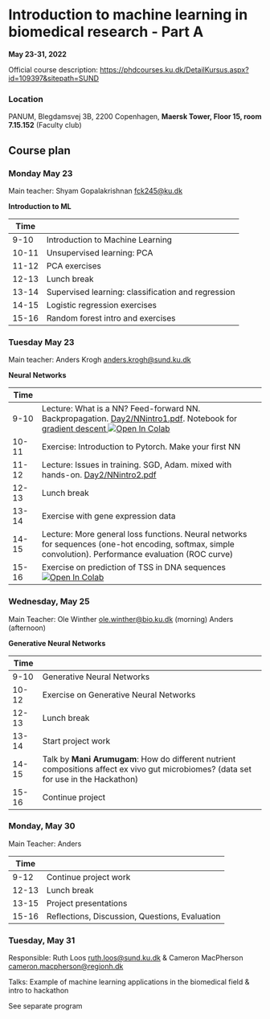 # Introduction to machine learning in biomedical research - Part A
**May 23-31, 2022**

Official course description:
https://phdcourses.ku.dk/DetailKursus.aspx?id=109397&sitepath=SUND

### Location
PANUM, Blegdamsvej 3B, 2200 Copenhagen, **Maersk Tower, Floor 15, room 7.15.152** (Faculty club)

## Course plan

### Monday May 23
Main teacher: Shyam Gopalakrishnan <fck245@ku.dk>

**Introduction to ML**

| Time |  |
|---|---|
|9-10| Introduction to Machine Learning |
|10-11| Unsupervised learning: PCA|
|11-12| PCA exercises |
|12-13| Lunch break |
|13-14| Supervised learning: classification and regression |
|14-15| Logistic regression exercises |
|15-16| Random forest intro and exercises |

### Tuesday May 23
Main teacher: Anders Krogh <anders.krogh@sund.ku.dk>

**Neural Networks**

| Time |  |
|---|---|
| 9-10| Lecture: What is a NN? Feed-forward NN. Backpropagation. [Day2/NNintro1.pdf](Day2/NNintro1.pdf). Notebook for [gradient descent ](Day2/CoronaData.ipynb) [![Open In Colab](https://colab.research.google.com/assets/colab-badge.svg)](https://colab.research.google.com/github/Center-for-Health-Data-Science/IntroToML/blob/main/Day2/CoronaData.ipynb) |
|10-11| Exercise: Introduction to Pytorch. Make your first NN |
|11-12| Lecture: Issues in training. SGD, Adam. mixed with hands-on. [Day2/NNintro2.pdf](Day2/NNintro2.pdf) |
|12-13| Lunch break |
|13-14| Exercise with gene expression data |
|14-15| Lecture: More general loss functions. Neural networks for sequences (one-hot encoding, softmax, simple convolution). Performance evaluation (ROC curve)|
|15-16| Exercise on prediction of TSS in DNA sequences [![Open In Colab](https://colab.research.google.com/assets/colab-badge.svg)](https://colab.research.google.com/github/Center-for-Health-Data-Science/IntroToML/blob/main/Day2/TSSprediction.ipynb) |

### Wednesday, May 25
Main Teacher: Ole Winther <ole.winther@bio.ku.dk> (morning) Anders (afternoon)

**Generative Neural Networks**

| Time |  |
|---|---|
|9-10| Generative Neural Networks |
|10-12| Exercise on Generative Neural Networks |
|12-13| Lunch break |
|13-14| Start project work |
|14-15| Talk by **Mani Arumugam**: How do different nutrient compositions affect ex vivo gut microbiomes? (data set for use in the Hackathon) |
|15-16| Continue project|

### Monday, May 30
Main Teacher: Anders

| Time |  |
|---|---|
|9-12| Continue project work |
|12-13| Lunch break |
|13-15| Project presentations |
|15-16| Reflections, Discussion, Questions, Evaluation|

### Tuesday, May 31
Responsible: Ruth Loos <ruth.loos@sund.ku.dk> & Cameron MacPherson <cameron.macpherson@regionh.dk>

Talks: Example of machine learning applications in the biomedical field & intro to hackathon

See separate program
